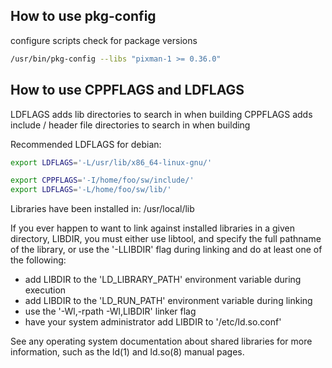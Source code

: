 ## How to use pkg-config

configure scripts check for package versions

```bash
/usr/bin/pkg-config --libs "pixman-1 >= 0.36.0"
```


## How to use CPPFLAGS and LDFLAGS

LDFLAGS adds lib directories to search in when building
CPPFLAGS adds include / header file directories to search in when building

Recommended LDFLAGS for debian:
```bash
export LDFLAGS='-L/usr/lib/x86_64-linux-gnu/'
```

```bash
export CPPFLAGS='-I/home/foo/sw/include/'
export LDFLAGS='-L/home/foo/sw/lib/'
```

Libraries have been installed in:
   /usr/local/lib

If you ever happen to want to link against installed libraries
in a given directory, LIBDIR, you must either use libtool, and
specify the full pathname of the library, or use the '-LLIBDIR'
flag during linking and do at least one of the following:
   - add LIBDIR to the 'LD_LIBRARY_PATH' environment variable
     during execution
   - add LIBDIR to the 'LD_RUN_PATH' environment variable
     during linking
   - use the '-Wl,-rpath -Wl,LIBDIR' linker flag
   - have your system administrator add LIBDIR to '/etc/ld.so.conf'

See any operating system documentation about shared libraries for
more information, such as the ld(1) and ld.so(8) manual pages.

